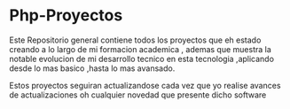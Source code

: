 # Php-Proyectos
Este Repositorio general contiene todos los proyectos que eh estado creando a lo largo de mi formacion academica , ademas que muestra la notable evolucion de mi desarrollo tecnico en esta tecnologia ,aplicando desde lo mas basico ,hasta lo mas avansado.

Estos proyectos seguiran actualizandose cada vez que yo realise avances de actualizaciones oh cualquier 
novedad que presente dicho software
